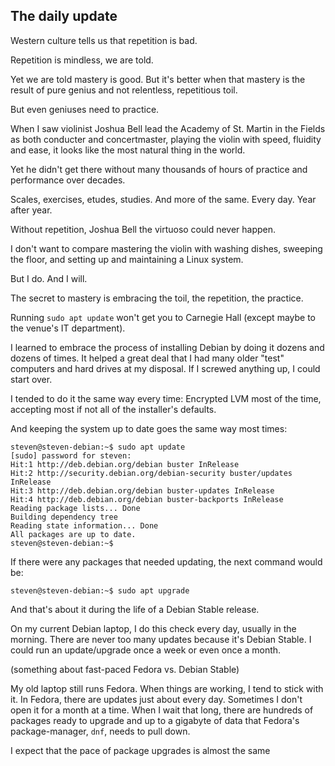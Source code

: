 ## The daily update

Western culture tells us that repetition is bad.

Repetition is mindless, we are told.

Yet we are told mastery is good. But it's better when that mastery is the result of pure genius and not relentless, repetitious toil.

But even geniuses need to practice. 

When I saw violinist Joshua Bell lead the Academy of St. Martin in the Fields as both conducter and concertmaster, playing the violin with speed, fluidity and ease, it looks like the most natural thing in the world.

Yet he didn't get there without many thousands of hours of practice and performance over decades.

Scales, exercises, etudes, studies. And more of the same. Every day. Year after year.

Without repetition, Joshua Bell the virtuoso could never happen.

I don't want to compare mastering the violin with washing dishes, sweeping the floor, and setting up and maintaining a Linux system.

But I do. And I will.

The secret to mastery is embracing the toil, the repetition, the practice.

Running `sudo apt update` won't get you to Carnegie Hall (except maybe to the venue's IT department).

I learned to embrace the process of installing Debian by doing it dozens and dozens of times. It helped a great deal that I had many older "test" computers and hard drives at my disposal. If I screwed anything up, I could start over.

I tended to do it the same way every time: Encrypted LVM most of the time, accepting most if not all of the installer's defaults.

And keeping the system up to date goes the same way most times:

```
steven@steven-debian:~$ sudo apt update
[sudo] password for steven: 
Hit:1 http://deb.debian.org/debian buster InRelease
Hit:2 http://security.debian.org/debian-security buster/updates InRelease
Hit:3 http://deb.debian.org/debian buster-updates InRelease
Hit:4 http://deb.debian.org/debian buster-backports InRelease
Reading package lists... Done
Building dependency tree       
Reading state information... Done
All packages are up to date.
steven@steven-debian:~$
```

If there were any packages that needed updating, the next command would be:

```
steven@steven-debian:~$ sudo apt upgrade
```

And that's about it during the life of a Debian Stable release.

On my current Debian laptop, I do this check every day, usually in the morning. There are never too many updates because it's Debian Stable. I could run an update/upgrade once a week or even once a month. 

(something about fast-paced Fedora vs. Debian Stable)

My old laptop still runs Fedora. When things are working, I tend to stick with it. In Fedora, there are updates just about every day. Sometimes I don't open it for a month at a time. When I wait that long, there are hundreds of packages ready to upgrade and up to a gigabyte of data that Fedora's package-manager, `dnf`, needs to pull down.

I expect that the pace of package upgrades is almost the same 



